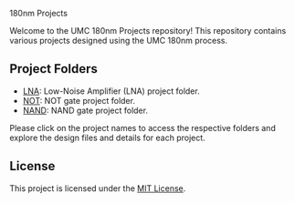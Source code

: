  180nm Projects

Welcome to the UMC 180nm Projects repository! This repository contains various projects designed using the UMC 180nm process.

## Project Folders

- [LNA](./LNA): Low-Noise Amplifier (LNA) project folder.
- [NOT](./NOT): NOT gate project folder.
- [NAND](./NAND): NAND gate project folder.

Please click on the project names to access the respective folders and explore the design files and details for each project.

## License

This project is licensed under the [MIT License](LICENSE).


